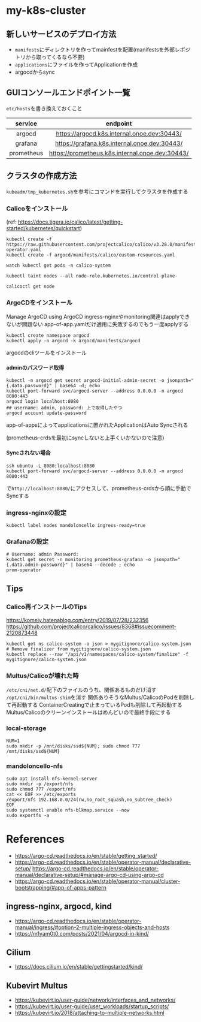 # my-k8s-cluster
## 新しいサービスのデプロイ方法
- `manifests`にディレクトリを作ってmainfestを配置(manifestsを外部レポジトリから取ってくるなら不要)
- `applications`にファイルを作ってApplicationを作成
- argocdからsync

## GUIコンソールエンドポイント一覧
`etc/hosts`を書き換えておくこと

| service    | endpoint                                       |
|:----------:|:----------------------------------------------:|
| argocd     | https://argocd.k8s.internal.onoe.dev:30443/    |
| grafana    | https://grafana.k8s.internal.onoe.dev:30443/    |
| prometheus | https://prometheus.k8s.internal.onoe.dev:30443/ |

## クラスタの作成方法
`kubeadm/tmp_kubernetes.sh`を参考にコマンドを実行してクラスタを作成する
### Calicoをインストール
(ref: https://docs.tigera.io/calico/latest/getting-started/kubernetes/quickstart)
```
kubectl create -f https://raw.githubusercontent.com/projectcalico/calico/v3.28.0/manifests/tigera-operator.yaml
kubectl create -f argocd/manifests/calico/custom-resources.yaml

watch kubectl get pods -n calico-system

kubectl taint nodes --all node-role.kubernetes.io/control-plane-

calicoctl get node
```


### ArgoCDをインストール
Manage ArgoCD using ArgoCD
ingress-nginxやmonitoring関連はapplyできないが問題ない
app-of-app.yamlだけ適用に失敗するのでもう一度applyする
```
kubectl create namespace argocd
kubectl apply -n argocd -k argocd/manifests/argocd
```

argocdのcliツールをインストール
#### adminのパスワード取得
```
kubectl -n argocd get secret argocd-initial-admin-secret -o jsonpath="{.data.password}" | base64 -d; echo
kubectl port-forward svc/argocd-server --address 0.0.0.0 -n argocd 8080:443
argocd login localhost:8080
## username: admin, password: 上で取得したやつ
argocd account update-password
```

app-of-appsによってapplicationsに置かれたApplicationはAuto Syncされる

(prometheus-crdsを最初にsyncしないと上手くいかないので注意)

#### Syncされない場合
```
ssh ubuntu -L 8080:localhost:8080
kubectl port-forward svc/argocd-server --address 0.0.0.0 -n argocd 8080:443
```
で`http://localhost:8080/`にアクセスして、prometheus-crdsから順に手動でSyncする

### ingress-nginxの設定
```
kubectl label nodes mandoloncello ingress-ready=true
```
### Grafanaの設定
```
# Username: admin Password:
kubectl get secret -n monitoring prometheus-grafana -o jsonpath="{.data.admin-password}" | base64 --decode ; echo
prom-operator
```

## Tips
### Calico再インストールのTips
https://komeiy.hatenablog.com/entry/2019/07/28/232356
https://github.com/projectcalico/calico/issues/8368#issuecomment-2120873448

```
kubectl get ns calico-system -o json > mygitignore/calico-system.json
# Remove finalizer from mygitignore/calico-system.json
kubectl replace --raw "/api/v1/namespaces/calico-system/finalize" -f mygitignore/calico-system.json
```

### Multus/Calicoが壊れた時
`/etc/cni/net.d/`配下のファイルのうち、関係あるものだけ消す
`/opt/cni/bin/multus-shim`を消す
関係ありそうなMultus/CalicoのPodを削除して再起動する
ContainerCreatingで止まっているPodも削除して再起動する
Multus/Calicoのクリーンインストールはめんどいので最終手段にする

### local-storage
```
NUM=1
sudo mkdir -p /mnt/disks/ssd${NUM}; sudo chmod 777 /mnt/disks/ssd${NUM}
```

### mandoloncello-nfs
```
sudo apt install nfs-kernel-server
sudo mkdir -p /export/nfs
sudo chmod 777 /export/nfs
cat << EOF >> /etc/exports
/export/nfs 192.168.0.0/24(rw,no_root_squash,no_subtree_check)
EOF
sudo systemctl enable nfs-blkmap.service --now
sudo exportfs -a
```

# References
- https://argo-cd.readthedocs.io/en/stable/getting_started/
- https://argo-cd.readthedocs.io/en/stable/operator-manual/declarative-setup/
https://argo-cd.readthedocs.io/en/stable/operator-manual/declarative-setup/#manage-argo-cd-using-argo-cd
- https://argo-cd.readthedocs.io/en/stable/operator-manual/cluster-bootstrapping/#app-of-apps-pattern

## ingress-nginx, argocd, kind
- https://argo-cd.readthedocs.io/en/stable/operator-manual/ingress/#option-2-multiple-ingress-objects-and-hosts 
- https://m1yam0t0.com/posts/2021/04/argocd-in-kind/

## Cilium
- https://docs.cilium.io/en/stable/gettingstarted/kind/

## Kubevirt Multus
- https://kubevirt.io/user-guide/network/interfaces_and_networks/
- https://kubevirt.io/user-guide/user_workloads/startup_scripts/
- https://kubevirt.io/2018/attaching-to-multiple-networks.html
